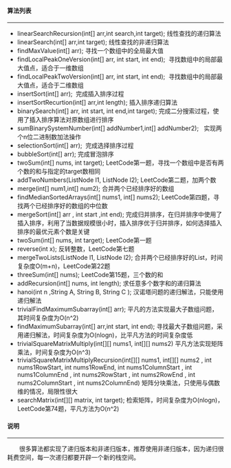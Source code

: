 #### **算法列表**
***

* linearSearchRecursion(int[] arr,int search,int target); 线性查找的递归算法
* linearSearch(int[] arr,int target); 线性查找的非递归算法
* findMaxValue(int[] arr); 寻找一个数组中的全局最大值
* findLocalPeakOneVersion(int[] arr, int start, int end);  寻找数组中的局部最大值点，适合于一维数组
* findLocalPeakTwoVersion(int[] arr, int start, int end);  寻找数组中的局部最大值点，适合于二维数组
* insertSort(int[] arr);  完成插入排序过程
* insertSortRecurtion(int[] arr,int length); 插入排序递归算法
* binarySearch(int[] arr, int start, int end,int target);  完成二分搜索过程，使用了插入排序算法对原数组进行排序
* sumBinarySystemNumber(int[] addNumber1,int[] addNumber2);   实现两个n位二进制数加法操作
* selectionSort(int[] arr);  完成选择排序过程
* bubbleSort(int[] arr); 完成冒泡排序
* twoSum(int[] nums, int target);   LeetCode第一题，寻找一个数组中是否有两个数的和与指定的target数相同
* addTwoNumbers(ListNode l1, ListNode l2);  LeetCode第二题，加两个数
* merge(int[] num1,int[] num2); 合并两个已经排序好的数组
* findMedianSortedArrays(int[] nums1, int[] nums2);  LeetCode第四题，寻找两个已经排序好的数组的中位数
* mergeSort(int[] arr , int start ,int end);  完成归并排序，在归并排序中使用了插入排序，利用了当数据规模很小时，插入排序优于归并排序，如何选择插入排序的最优元素个数是关键
* twoSum(int[] nums, int target); LeetCode第一题
* reverse(int x);  反转整数，LeetCode第七题
* mergeTwoLists(ListNode l1, ListNode l2); 合并两个已经排序好的List，时间复杂度O(m+n)，LeetCode第22题
* threeSum(int[] nums); LeetCode第15题，三个数的和
* addRecursion(int[] nums, int length); 求任意多个数字和的递归算法
* hanoi(int n ,String A, String B, String C ); 汉诺塔问题的递归解法，只能使用递归解法
* trivialFindMaximumSubarray(int[] arr);   平凡的方法实现最大子数组问题，其时间复杂度为O(n^2)
* findMaximumSubarray(int[] arr,int start, int end);  寻找最大子数组问题，采用递归解法，时间复杂度为O(nlogn)，比平凡方法的时间复杂度低
* trivialSquareMatrixMultiply(int[][] nums1, int[][] nums2) 平凡方法实现矩阵乘法，时间复杂度为O(n^3)
* trivialSquareMatrixMultiplyRecursion(int[][] nums1, int[][] nums2 , int nums1RowStart, int nums1RowEnd,
			int nums1ColumnStart , int nums1ColumnEnd , int nums2RowStart , int nums2RowEnd , int nums2ColumnStart , int nums2ColumnEnd)  矩阵分块乘法，只使用与偶数维的情况，局限性很大
* searchMatrix(int[][] matrix, int target);  检索矩阵，时间复杂度为O(nlogn)，LeetCode第74题，平凡方法为O(n^2)
#### **说明**
***

　　很多算法都实现了递归版本和非递归版本，推荐使用非递归版本，因为递归很耗费空间，每一次递归都要开辟一个新的栈空间。
